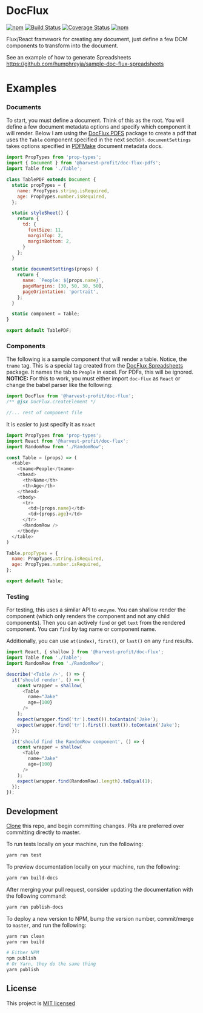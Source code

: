 # DocFlux
[![npm](https://img.shields.io/npm/v/@harvest-profit/doc-flux.svg)](https://www.npmjs.com/package/@harvest-profit/doc-flux)  [![Build Status](https://travis-ci.org/HarvestProfit/DocFlux.svg?branch=master)](https://travis-ci.org/HarvestProfit/DocFlux)  [![Coverage Status](https://coveralls.io/repos/github/HarvestProfit/DocFlux/badge.svg?branch=master)](https://coveralls.io/github/HarvestProfit/DocFlux?branch=master) [![npm](https://img.shields.io/npm/l/@harvest-profit/doc-flux.svg)](https://github.com/HarvestProfit/DocFlux/blob/master/LICENSE)

Flux/React framework for creating any document, just define a few DOM components to transform into the document.

See an example of how to generate Spreadsheets https://github.com/humphreyja/sample-doc-flux-spreadsheets

# Examples

### Documents
To start, you must define a document.  Think of this as the root.  You will define a few document metadata options and specify which component it will render.  Below I am using the [DocFlux PDFS](https://github.com/HarvestProfit/DocFlux-PDFs) package to create a pdf that uses the `Table` component specified in the next section.  `documentSettings` takes options specified in [PDFMake](https://pdfmake.github.io/docs/document-definition-object/document-medatadata/) document metadata docs.

```js
import PropTypes from 'prop-types';
import { Document } from '@harvest-profit/doc-flux-pdfs';
import Table from './Table';

class TablePDF extends Document {
  static propTypes = {
    name: PropTypes.string.isRequired,
    age: PropTypes.number.isRequired,
  };

  static styleSheet() {
    return {
      td: {
        fontSize: 11,
        marginTop: 2,
        marginBottom: 2,
      }
    };
  }

  static documentSettings(props) {
    return {
      name: `People: ${props.name}`,
      pageMargins: [30, 50, 30, 50],
      pageOrientation: 'portrait',
    };
  }

  static component = Table;
}

export default TablePDF;
```

### Components
The following is a sample component that will render a table.  Notice, the `tname` tag.  This is a special tag created from the [DocFlux Spreadsheets](https://github.com/HarvestProfit/DocFlux-Spreadsheets) package.  It names the tab to `People` in excel.  For PDFs, this will be ignored.  **NOTICE:** For this to work, you must either import `doc-flux` as `React` or change the babel parser like the following:

```js
import DocFlux from '@harvest-profit/doc-flux';
/** @jsx DocFlux.createElement */

//... rest of component file
```
 It is easier to just specify it as `React`

```js
import PropTypes from 'prop-types';
import React from '@harvest-profit/doc-flux';
import RandomRow from './RandomRow';

const Table = (props) => (
  <table>
    <tname>People</tname>
    <thead>
      <th>Name</th>
      <th>Age</th>
    </thead>
    <tbody>
      <tr>
        <td>{props.name}</td>
        <td>{props.age}</td>
      </tr>
      <RandomRow />
    </tbody>
  </table>
)

Table.propTypes = {
  name: PropTypes.string.isRequired,
  age: PropTypes.number.isRequired,
};

export default Table;
```
### Testing

For testing, this uses a similar API to `enzyme`.  You can shallow render the component (which only renders the component and not any child components).  Then you can actively `find` or get `text` from the rendered component. You can `find` by tag name or component name.

Additionally, you can use `at(index)`, `first()`, or `last()` on any `find` results.  

```js
import React, { shallow } from '@harvest-profit/doc-flux';
import Table from './Table';
import RandomRow from './RandomRow';

describe('<Table />', () => {
  it('should render', () => {
    const wrapper = shallow(
      <Table
        name="Jake"
        age={100}
      />
    );
    expect(wrapper.find('tr').text()).toContain('Jake');
    expect(wrapper.find('tr').first().text()).toContain('Jake');
  });

  it('should find the RandomRow component', () => {
    const wrapper = shallow(
      <Table
        name="Jake"
        age={100}
      />
    );
    expect(wrapper.find(RandomRow).length).toEqual(1);
  });
});
```

## Development
[Clone](https://help.github.com/articles/cloning-a-repository/) this repo, and begin committing changes. PRs are preferred over committing directly to master.

To run tests locally on your machine, run the following:
```bash
yarn run test
```

To preview documentation locally on your machine, run the following:
```bash
yarn run build-docs
```

After merging your pull request, consider updating the documentation with the following command:
```bash
yarn run publish-docs
```

To deploy a new version to NPM, bump the version number, commit/merge to `master`, and run the following:
```bash
yarn run clean
yarn run build

# Either NPM
npm publish
# Or Yarn, they do the same thing
yarn publish
```

## License
This project is [MIT licensed](https://github.com/HarvestProfit/DocFlux/blob/master/LICENSE)
